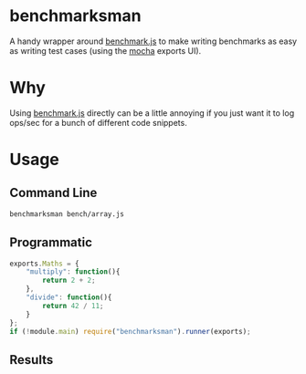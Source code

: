 benchmarksman
=============

A handy wrapper around [benchmark.js][benchmark] to make writing
benchmarks as easy as writing test cases (using the
[mocha][mocha] exports UI).



Why
===

Using [benchmark.js][benchmark] directly can be a little annoying if you just
want it to log ops/sec for a bunch of different code snippets.



Usage
=====

Command Line
------------
```bash
benchmarksman bench/array.js
```

Programmatic
------------
```javascript
exports.Maths = {
	"multiply": function(){
		return 2 + 2;
	},
	"divide": function(){
		return 42 / 11;
	}
};
if (!module.main) require("benchmarksman").runner(exports);
```

Results
-------


[benchmark]: http://benchmarkjs.com
[mocha]: http://visionmedia.github.io/mocha/
